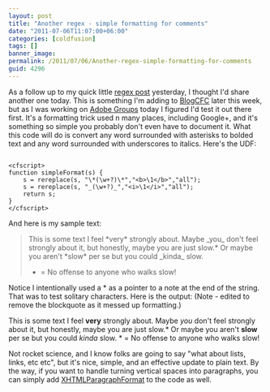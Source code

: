 ```yaml
---
layout: post
title: "Another regex - simple formatting for comments"
date: "2011-07-06T11:07:00+06:00"
categories: [coldfusion]
tags: []
banner_image: 
permalink: /2011/07/06/Another-regex-simple-formatting-for-comments
guid: 4296
---
```


As a follow up to my quick little <a href="http://www.raymondcamden.com/index.cfm/2011/7/5/Quick-little-regex-example--Youtube-video-from-URL">regex post</a> yesterday, I thought I'd share another one today. This is something I'm adding to <a href="http://www.blogcfc.com">BlogCFC</a> later this week, but as I was working on <a href="http://groups.adobe.com">Adobe Groups</a> today I figured I'd test it out there first. It's a formatting trick used n many places, including Google+, and it's something so simple you probably don't even have to document it. What this code will do is convert any word surrounded with asterisks to bolded text and any word surrounded with underscores to italics. Here's the UDF:
<!--more-->
<p/>

<code>
&lt;cfscript&gt;
function simpleFormat(s) {
	s = rereplace(s, "\*(\w+?)\*","&lt;b&gt;\1&lt;/b&gt;","all");
	s = rereplace(s, "_(\w+?)_","&lt;i&gt;\1&lt;/i&gt;","all");
	return s;
}
&lt;/cfscript&gt;
</code>

<p/>

And here is my sample text:

<p/>

<blockquote>
This is some text I feel *very* strongly about. Maybe _you_ don't feel strongly
about it, but honestly, maybe you are just slow.* Or maybe you aren't *slow* per se
but you could _kinda_ slow.

* = No offense to anyone who walks slow!
</blockquote>

<p/>

Notice I intentionally used a * as a pointer to a note at the end of the string. That was to test solitary characters. Here is the output: (Note - edited to remove the blockquote as it messed up formatting.)

<p/>

This is some text I feel <b>very</b> strongly about. Maybe <i>you</i> don't feel strongly about it, but honestly, maybe you are just slow.* Or maybe you aren't <b>slow</b> per se but you could <i>kinda</i> slow. * = No offense to anyone who walks slow!

<p/>

Not rocket science, and I know folks are going to say "what about lists, links, etc etc", but it's nice, simple, and an effective update to plain text. By the way, if you want to handle turning vertical spaces into paragraphs, you can simply add <a href="http://www.cflib.org/udf/XHTMLParagraphFormat">XHTMLParagraphFormat</a> to the code as well.